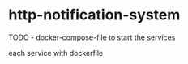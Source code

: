 # http-notification-system


TODO - docker-compose-file to start the services

each service with dockerfile
